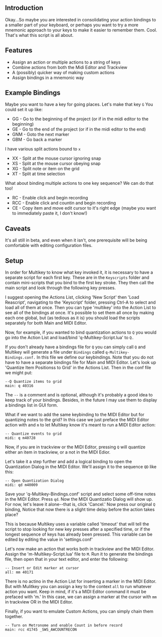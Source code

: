 ## Introduction
Okay...So maybe you are interested in consolidating your action bindings to a smaller part of your keyboard, or perhaps you want to try a more mnemonic approach to your keys to make it easier to remember them. Cool. That's what this script is all about. 

## Features
- Assign an action or multiple actions to a string of keys
- Combine actions from both the Midi Editor and Trackview
- A (possibly) quicker way of making custom actions
- Assign bindings in a mnemonic way

## Example Bindings
Maybe you want to have a key for going places. Let's make that key `G` You could set it up like:
- GG - Go to the beginning of the project (or if in the midi editor to the beginning)
- GE - Go to the end of the project (or if in the midi editor to the end)
- GNM - Goto the next marker
- GBM - Go back a marker

I have various split actions bound to `x`
- XX - Split at the mouse cursor ignoring snap
- XS - Split at the mouse cursor obeying snap
- XG - Split note or item on the grid
- XT - Split at time selection

What about binding multiple actions to one key sequence? We can do that too!
- RC - Enable click and begin recording
- RCC - Enable click and countin and begin recording
- CE - Copy item and move edit cursor to it's right edge (maybe you want to immediately paste it, I don't know!)


## Caveats
It's all still in beta, and even when it isn't, one prerequisite will be being comfortable with editing configuration files.

## Setup
In order for Multikey to know what key invoked it, it is necessary to have a separate script for each first key. These are in the `Keyscripts` folder and contain mini-scripts that you bind to the first key stroke. They then call the main script and look through the following key presses.

I suggest opening the Actions List, clicking 'New Script' then 'Load Reascript', navigating to the 'Keyscript' folder, pressing Ctrl-A to select and load all of them at once. Then you can type 'multikey' into the Action List to see all of the bindings at once. It's possible to set them all once by making each one global, but (as tedious as it is) you should load the scripts separately for both Main and MIDI Editor. 


Now, for example, if you wanted to bind quantization actions to `Q` you would go into the Action List and load/bind 'q-Multikey-Script.lua' to `Q.`

If you don't already have a bindings file for `Q` you can simply call `Q` and Multikey will generate a file under `Bindings` called `q-Multikey-Bindings.conf.` In this file we define our keybindings. Note that you do not have to have a separate bindings file for Main and MIDI Editor. Let's look up 'Quantize Item Positionss to Grid' in the Actions List. Then in the conf file we might put:

```
--Q Quantize items to grid
main: q 40316
```

The `--` is a comment and is optional, although it's probably a good idea to keep track of your bindings. Besides, in the future I may use them to display a bindings list in GUI form. 

What if we want to add the same keybinding to the MIDI Editor but for quantizing notes to the grid? In this case we just preface the MIDI Editor action with and `m` to let Multikey know it's meant to run a MIDI Editor action:
```
-- Quantize events to grid
midi: q m40728
```

Now, if you are in trackview or the MIDI Editor, pressing `Q` will quantize either an item in trackview, or a not in the MIDI Edior. 

Let's take it a step further and add a logical binding to open the Quantization Dialog in the MIDI Editor. We'll assign it to the sequence `QD` like this:

```
-- Open Quantization Dialog
midi: qd m40009
```

Save your 'q-Multikey-Bindings.conf' script and select some off-time notes in the MIDI Editor. Press `qd`. Now the MIDI Quantizatio Dialog will show up. For now, let's leave it alone--that is, click 'Cancel.' Now press our original `Q` binding, Notice that now there is a slight time delay before the action takes place?

This is because Multikey uses a variable called 'timeout' that will tell the script to stop looking for new key presses after a specified time, or if the longest sequence of keys has already been pressed. This variable can be edited by editing the value in 'settings.conf' 

Let's now make an action that works both in trackview and the MIDI Editor. Assign the 'm-Multikey-Script.lua' file to `M`. Run it to generate the bindings file, then open that in your text editor, and enter the following:

```
-- Insert or Edit marker at cursor
all: mm 40171
```
There is no actino in the Action List for inserting a marker in the MIDI Editor. But with Mulitkey you can assign a key to the context `all` to run whatever action you want. Keep in mind, if it's a MIDI Editor command it must be prefaced with 'm.' In this case, we can assign a marker at the cursor with `mm` in trackview OR in the MIDI Editor. 

Finally, if you want to emulate Custom Actions, you can simply chain them together. 

```
-- Turn on Metronome and enable Count in before record
main: rcc 41745 _SWS_AWCOUNTRECON
```
